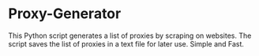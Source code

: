 # Proxy-Generator
This Python script generates a list of proxies by scraping on websites. The script saves the list of proxies in a text file for later use. Simple and Fast.
